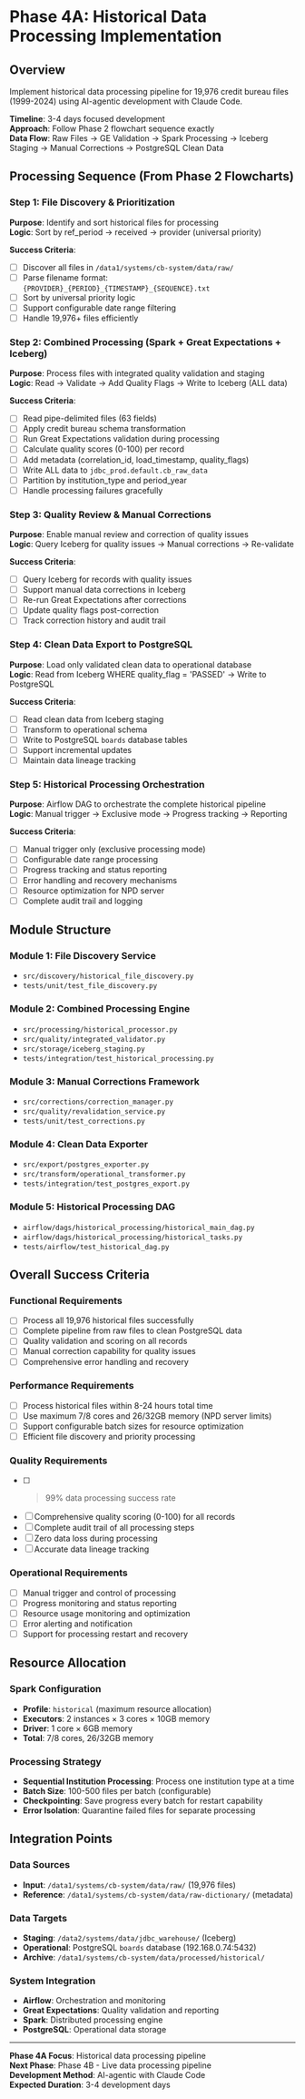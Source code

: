 # Phase 4A: Historical Data Processing Implementation

## Overview
Implement historical data processing pipeline for 19,976 credit bureau files (1999-2024) using AI-agentic development with Claude Code.

**Timeline**: 3-4 days focused development  
**Approach**: Follow Phase 2 flowchart sequence exactly  
**Data Flow**: Raw Files → GE Validation → Spark Processing → Iceberg Staging → Manual Corrections → PostgreSQL Clean Data

## Processing Sequence (From Phase 2 Flowcharts)

### **Step 1: File Discovery & Prioritization**
**Purpose**: Identify and sort historical files for processing  
**Logic**: Sort by ref_period → received → provider (universal priority)

**Success Criteria**:
- [ ] Discover all files in `/data1/systems/cb-system/data/raw/`
- [ ] Parse filename format: `{PROVIDER}_{PERIOD}_{TIMESTAMP}_{SEQUENCE}.txt`
- [ ] Sort by universal priority logic
- [ ] Support configurable date range filtering
- [ ] Handle 19,976+ files efficiently

### **Step 2: Combined Processing (Spark + Great Expectations + Iceberg)**
**Purpose**: Process files with integrated quality validation and staging  
**Logic**: Read → Validate → Add Quality Flags → Write to Iceberg (ALL data)

**Success Criteria**:
- [ ] Read pipe-delimited files (63 fields)
- [ ] Apply credit bureau schema transformation
- [ ] Run Great Expectations validation during processing
- [ ] Calculate quality scores (0-100) per record
- [ ] Add metadata (correlation_id, load_timestamp, quality_flags)
- [ ] Write ALL data to `jdbc_prod.default.cb_raw_data` 
- [ ] Partition by institution_type and period_year
- [ ] Handle processing failures gracefully

### **Step 3: Quality Review & Manual Corrections**
**Purpose**: Enable manual review and correction of quality issues  
**Logic**: Query Iceberg for quality issues → Manual corrections → Re-validate

**Success Criteria**:
- [ ] Query Iceberg for records with quality issues
- [ ] Support manual data corrections in Iceberg
- [ ] Re-run Great Expectations after corrections
- [ ] Update quality flags post-correction
- [ ] Track correction history and audit trail

### **Step 4: Clean Data Export to PostgreSQL**
**Purpose**: Load only validated clean data to operational database  
**Logic**: Read from Iceberg WHERE quality_flag = 'PASSED' → Write to PostgreSQL

**Success Criteria**:
- [ ] Read clean data from Iceberg staging
- [ ] Transform to operational schema
- [ ] Write to PostgreSQL `boards` database tables
- [ ] Support incremental updates
- [ ] Maintain data lineage tracking

### **Step 5: Historical Processing Orchestration**
**Purpose**: Airflow DAG to orchestrate the complete historical pipeline  
**Logic**: Manual trigger → Exclusive mode → Progress tracking → Reporting

**Success Criteria**:
- [ ] Manual trigger only (exclusive processing mode)
- [ ] Configurable date range processing
- [ ] Progress tracking and status reporting
- [ ] Error handling and recovery mechanisms
- [ ] Resource optimization for NPD server
- [ ] Complete audit trail and logging

## Module Structure

### **Module 1: File Discovery Service**
- `src/discovery/historical_file_discovery.py`
- `tests/unit/test_file_discovery.py`

### **Module 2: Combined Processing Engine**
- `src/processing/historical_processor.py`
- `src/quality/integrated_validator.py`
- `src/storage/iceberg_staging.py`
- `tests/integration/test_historical_processing.py`

### **Module 3: Manual Corrections Framework**
- `src/corrections/correction_manager.py`
- `src/quality/revalidation_service.py`
- `tests/unit/test_corrections.py`

### **Module 4: Clean Data Exporter**
- `src/export/postgres_exporter.py`
- `src/transform/operational_transformer.py`
- `tests/integration/test_postgres_export.py`

### **Module 5: Historical Processing DAG**
- `airflow/dags/historical_processing/historical_main_dag.py`
- `airflow/dags/historical_processing/historical_tasks.py`
- `tests/airflow/test_historical_dag.py`

## Overall Success Criteria

### **Functional Requirements**
- [ ] Process all 19,976 historical files successfully
- [ ] Complete pipeline from raw files to clean PostgreSQL data
- [ ] Quality validation and scoring on all records
- [ ] Manual correction capability for quality issues
- [ ] Comprehensive error handling and recovery

### **Performance Requirements**
- [ ] Process historical files within 8-24 hours total time
- [ ] Use maximum 7/8 cores and 26/32GB memory (NPD server limits)
- [ ] Support configurable batch sizes for resource optimization
- [ ] Efficient file discovery and priority processing

### **Quality Requirements**
- [ ] >99% data processing success rate
- [ ] Comprehensive quality scoring (0-100) for all records
- [ ] Complete audit trail of all processing steps
- [ ] Zero data loss during processing
- [ ] Accurate data lineage tracking

### **Operational Requirements**
- [ ] Manual trigger and control of processing
- [ ] Progress monitoring and status reporting
- [ ] Resource usage monitoring and optimization
- [ ] Error alerting and notification
- [ ] Support for processing restart and recovery

## Resource Allocation

### **Spark Configuration**
- **Profile**: `historical` (maximum resource allocation)
- **Executors**: 2 instances × 3 cores × 10GB memory
- **Driver**: 1 core × 6GB memory
- **Total**: 7/8 cores, 26/32GB memory

### **Processing Strategy**
- **Sequential Institution Processing**: Process one institution type at a time
- **Batch Size**: 100-500 files per batch (configurable)
- **Checkpointing**: Save progress every batch for restart capability
- **Error Isolation**: Quarantine failed files for separate processing

## Integration Points

### **Data Sources**
- **Input**: `/data1/systems/cb-system/data/raw/` (19,976 files)
- **Reference**: `/data1/systems/cb-system/data/raw-dictionary/` (metadata)

### **Data Targets**
- **Staging**: `/data2/systems/data/jdbc_warehouse/` (Iceberg)
- **Operational**: PostgreSQL `boards` database (192.168.0.74:5432)
- **Archive**: `/data1/systems/cb-system/data/processed/historical/`

### **System Integration**
- **Airflow**: Orchestration and monitoring
- **Great Expectations**: Quality validation and reporting
- **Spark**: Distributed processing engine
- **PostgreSQL**: Operational data storage

---

**Phase 4A Focus**: Historical data processing pipeline  
**Next Phase**: Phase 4B - Live data processing pipeline  
**Development Method**: AI-agentic with Claude Code  
**Expected Duration**: 3-4 development days